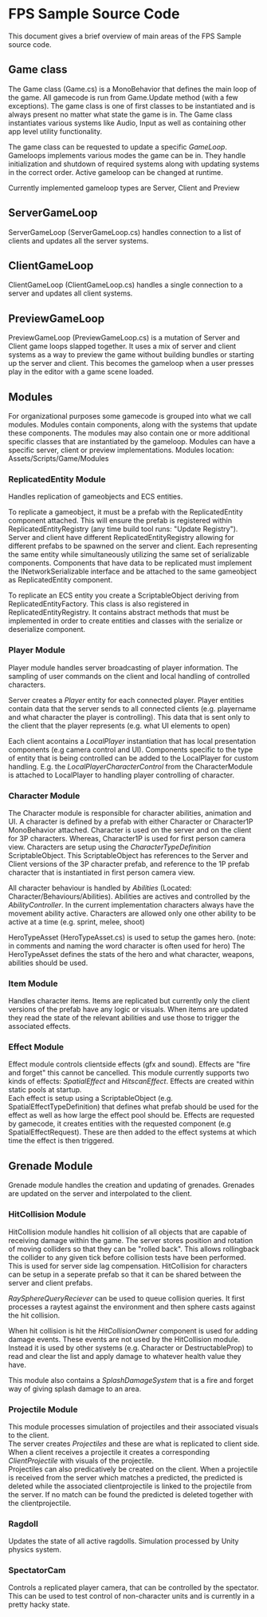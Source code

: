 # FPS Sample Source Code
This document gives a brief overview of main areas of the FPS Sample source code.

## Game class
The Game class (Game.cs) is a MonoBehavior that defines the main loop of the game. 
All gamecode is run from Game.Update method (with a few exceptions).
The game class is one of first classes to be instantiated and is always present no matter what state the game is in.
The Game class instantiates various systems like Audio, Input as well as containing other app level utility functionality.

The game class can be requested to update a specific _GameLoop_.
Gameloops implements various modes the game can be in.
They handle initialization and shutdown of required systems along with updating systems in the correct order. 
Active gameloop can be changed at runtime.

Currently implemented gameloop types are Server, Client and Preview

## ServerGameLoop
ServerGameLoop (ServerGameLoop.cs) handles connection to a list of clients and updates all the server systems.

## ClientGameLoop
ClientGameLoop (ClientGameLoop.cs) handles a single connection to a server and updates all client systems.

## PreviewGameLoop   
PreviewGameLoop (PreviewGameLoop.cs) is a mutation of Server and Client game loops slapped together.
It uses a mix of server and client systems as a way to preview the game without building bundles or starting up the server and client.
This becomes the gameloop when a user presses play in the editor with a game scene loaded.  

## Modules
For organizational purposes some gamecode is grouped into what we call modules. 
Modules contain components, along with the systems that update these components. The modules may also contain one or more additional specific classes that are instantiated by the gameloop. 
Modules can have a specific server, client or preview implementations.
Modules location: Assets/Scripts/Game/Modules

### ReplicatedEntity Module
Handles replication of gameobjects and ECS entities.   

To replicate a gameobject, it must be a prefab with the ReplicatedEntity component attached. 
This will ensure the prefab is registered within ReplicatedEntityRegistry (any time build tool runs: "Update Registry"). 
Server and client have different ReplicatedEntityRegistry allowing for different prefabs to be spawned on the server and client. Each representing the same entity while simultaneously utilizing the same set of serializable components. 
Components that have data to be replicated must implement the INetworkSerializable interface and be attached to the same gameobject as  ReplicatedEntity component.

To replicate an ECS entity you create a ScriptableObject deriving from ReplicatedEntityFactory. 
This class is also registered in ReplicatedEntityRegistry. It contains abstract methods that must be implemented in order to create  entities and classes with the serialize or deserialize component.    

### Player Module
Player module handles server broadcasting of player information. The sampling of user commands on the client and local handling of controlled characters.  

Server creates a *Player* entity for each connected player. 
Player entities contain data that the server sends to all connected clients (e.g. playername and what character the player is controlling). This data that is sent only to the client that the player represents (e.g. what UI elements to open)       

Each client acontains a *LocalPlayer* instantiation that has local presentation components (e.g camera control and UI).
Components specific to the type of entity that is being controlled can be added to the LocalPlayer for custom handling.
E.g. the *LocalPlayerCharacterControl* from the CharacterModule is attached to LocalPlayer to handling player controlling of character.  

### Character Module
The Character module is responsible for character abilities, animation and UI.
A character is defined by a prefab with either Character or Character1P MonoBehavior attached.
Character is used on the server and on the client for 3P characters. Whereas, Character1P is used for first person camera view.
Characters are setup using the *CharacterTypeDefinition* ScriptableObject. 
This ScriptableObject has references to the Server and Client versions of the 3P character prefab, and reference to the 1P prefab character that is instantiated in first person camera view.

All character behaviour is handled by *Abilities* (Located: Character/Behaviours/Abilities).
Abilities are actives and controlled by the *AbilityController*.
In the current implementation characters always have the movement ability active. Characters are allowed only one other ability to be active at a time (e.g. sprint, melee, shoot)   

HeroTypeAsset (HeroTypeAsset.cs) is used to setup the games hero. (note: in comments and naming the word character is often used for hero)
The HeroTypeAsset defines the stats of the hero and what character, weapons, abilities should be used.

### Item Module
Handles character items. 
Items are replicated but currently only the client versions of the prefab have any logic or visuals.
When items are updated they read the state of the relevant abilities and use those to trigger the associated effects.   

### Effect Module
Effect module controls clientside effects (gfx and sound). 
Effects are "fire and forget" this cannot be cancelled. 
This module currently supports two kinds of effects: *SpatialEffect* and *HitscanEffect*.
Effects are created within static pools at startup.  
Each effect is setup using a ScriptableObject (e.g. SpatialEffectTypeDefinition) that defines what prefab should be used for the effect as well as how large the effect pool should be.
Effects are requested by gamecode, it creates entities with the requested component (e.g SpatialEffectRequest). These are then added to the effect systems at which time the effect is then triggered.

## Grenade Module
Grenade module handles the creation and updating of grenades. Grenades are updated on the server and interpolated to the client.

### HitCollision Module
HitCollision module handles hit collision of all objects that are capable of receiving damage within the game. 
The server stores position and rotation of moving colliders so that they can be "rolled back". This allows rollingback the collider to any given tick before collision tests have been performed. 
This is used for server side lag compensation. 
HitCollision for characters can be setup in a seperate prefab so that it can be shared between the server and client prefabs. 

*RaySphereQueryReciever* can be used to queue collision queries. It first processes a raytest against the environment and then sphere casts against the hit collision. 

When hit collision is hit the *HitCollisionOwner* component is used for adding damage events.
These events are not used by the HitCollision module. Instead it is used by other systems (e.g. Character or DestructableProp) to read and clear the list and apply damage to whatever health value they have. 

This module also contains a *SplashDamageSystem* that is a fire and forget way of giving splash damage to an area.

### Projectile Module
This module processes simulation of projectiles and their associated visuals to the client.  
The server creates *Projectiles* and these are what is replicated to client side. 
When a client receives a projectile it creates a corresponding *ClientProjectile* with visuals of the projectile.  
Projectiles can also predicatively be created on the client. 
When a projectile is received from the server which matches a predicted, the predicted is deleted while the associated clientprojectile is linked to the projectile from the server.
If no match can be found the predicted is deleted together with the clientprojectile.   

### Ragdoll
Updates the state of all active ragdolls. Simulation processed by Unity physics system.

### SpectatorCam
Controls a replicated player camera, that can be controlled by the spectator. This can be used to test control of non-character units and is currently in a pretty hacky state.  



